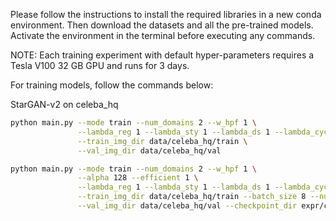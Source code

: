 Please follow the instructions to install the required libraries in a new conda environment. Then download the datasets and all the pre-trained models. Activate the environment in the terminal before executing any commands.

NOTE: Each training experiment with default hyper-parameters requires a Tesla V100 32 GB GPU and runs for 3 days.

For training models, follow the commands below:

StarGAN-v2 on celeba_hq

```bash
python main.py --mode train --num_domains 2 --w_hpf 1 \
               --lambda_reg 1 --lambda_sty 1 --lambda_ds 1 --lambda_cyc 1 \
               --train_img_dir data/celeba_hq/train \
               --val_img_dir data/celeba_hq/val
```

```bash
python main.py --mode train --num_domains 2 --w_hpf 1 \
               --alpha 128 --efficient 1 \
               --lambda_reg 1 --lambda_sty 1 --lambda_ds 1 --lambda_cyc 1 \
               --train_img_dir data/celeba_hq/train --batch_size 8 --num_workers 4 --total_iters 100000 --resume_iter 0 --save_every 5000\
               --val_img_dir data/celeba_hq/val --checkpoint_dir expr/checkpoints/tiny_org_celeba_hq --eval_dir expr/eval/tiny_org_celeba_hq
```